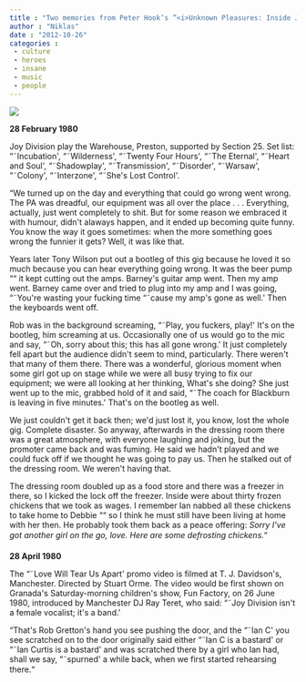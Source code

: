 ```yaml
---
title : "Two memories from Peter Hook’s ”<i>Unknown Pleasures: Inside Joy Division</i>”"
author : "Niklas"
date : "2012-10-26"
categories : 
 - culture
 - heroes
 - insane
 - music
 - people
---
```


[![](http://media-cache-ec3.pinterest.com/upload/91409067406807448_ThY3JZGg_c.jpg)](http://pinterest.com/pin/91409067406807448/)

**28 February 1980**

Joy Division play the Warehouse, Preston, supported by Section 25. Set list: “˜Incubation', “˜Wilderness', “˜Twenty Four Hours', “˜The Eternal', “˜Heart and Soul', “˜Shadowplay', “˜Transmission', “˜Disorder', “˜Warsaw', “˜Colony', “˜Interzone', “˜She's Lost Control'.

“We turned up on the day and everything that could go wrong went wrong. The PA was dreadful, our equipment was all over the place . . . Everything, actually, just went completely to shit. But for some reason we embraced it with humour, didn't alaways happen, and it ended up becoming quite funny. You know the way it goes sometimes: when the more something goes wrong the funnier it gets? Well, it was like that.

Years later Tony Wilson put out a bootleg of this gig because he loved it so much because you can hear everything going wrong. It was the beer pump ““ it kept cutting out the amps. Barney's guitar amp went. Then my amp went. Barney came over and tried to plug into my amp and I was going, “˜You're wasting your fucking time “˜cause my amp's gone as well.' Then the keyboards went off.

Rob was in the background screaming, “˜Play, you fuckers, play!' It's on the bootleg, him screaming at us. Occasionally one of us would go to the mic and say, “˜Oh, sorry about this; this has all gone wrong.' It just completely fell apart but the audience didn't seem to mind, particularly. There weren't that many of them there. There was a wonderful, glorious moment when some girl got up on stage while we were all busy trying to fix our equipment; we were all looking at her thinking, What's she doing? She just went up to the mic, grabbed hold of it and said, “˜The coach for Blackburn is leaving in five minutes.' That's on the bootleg as well.

We just couldn't get it back then; we'd just lost it, you know, lost the whole gig. Complete disaster. So anyway, afterwards in the dressing room there was a great atmosphere, with everyone laughing and joking, but the promoter came back and was fuming. He said we hadn't played and we could fuck off if we thought he was going to pay us. Then he stalked out of the dressing room. We weren't having that.

The dressing room doubled up as a food store and there was a freezer in there, so I kicked the lock off the freezer. Inside were about thirty frozen chickens that we took as wages. I remember Ian nabbed all these chickens to take home to Debbie ““ so I think he must still have been living at home with her then. He probably took them back as a peace offering: _Sorry I've got another girl on the go, love. Here are some defrosting chickens._“

**28 April 1980**

The “˜Love Will Tear Us Apart' promo video is filmed at T. J. Davidson's, Manchester. Directed by Stuart Orme. The video would be first shown on Granada's Saturday-morning children's show, Fun Factory, on 26 June 1980, introduced by Manchester DJ Ray Teret, who said: “˜Joy Division isn't a female vocalist; it's a band.'

“That's Rob Gretton's hand you see pushing the door, and the “˜Ian C' you see scratched on to the door originally said either “˜Ian C is a bastard' or “˜Ian Curtis is a bastard' and was scratched there by a girl who Ian had, shall we say, “˜spurned' a while back, when we first started rehearsing there.“
